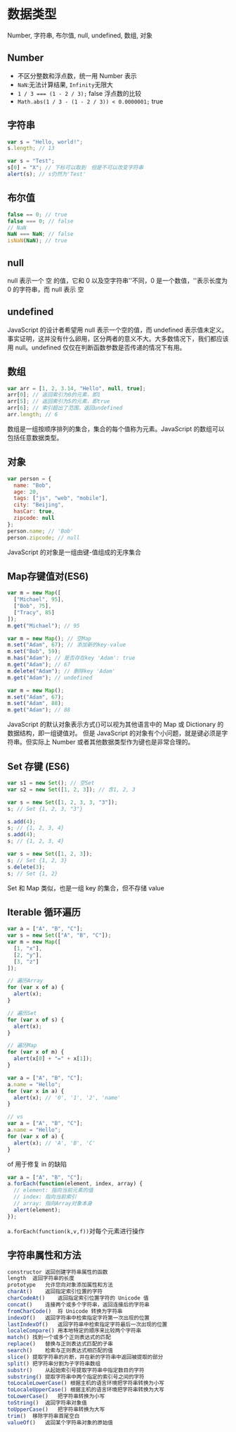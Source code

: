 # 数据类型

Number, 字符串, 布尔值, null, undefined, 数组, 对象

## Number

- 不区分整数和浮点数，统一用 Number 表示
- `NaN`:无法计算结果, `Infinity`无限大
- `1 / 3 === (1 - 2 / 3);` false 浮点数的比较
- `Math.abs(1 / 3 - (1 - 2 / 3)) < 0.0000001;` true

## 字符串

```javascript
var s = "Hello, world!";
s.length; // 13

var s = "Test";
s[0] = "X"; // 下标可以取到　但是不可以改变字符串
alert(s); // s仍然为'Test'
```

## 布尔值

```js
false == 0; // true
false === 0; // false
// NaN
NaN === NaN; // false
isNaN(NaN); // true
```

## null

null 表示一个 空 的值，它和 0 以及空字符串''不同，0 是一个数值，''表示长度为 0 的字符串，而 null 表示 空

## undefined

JavaScript 的设计者希望用 null 表示一个空的值，而 undefined 表示值未定义。事实证明，这并没有什么卵用，区分两者的意义不大。大多数情况下，我们都应该用 null。undefined 仅仅在判断函数参数是否传递的情况下有用。

## 数组

```javascript
var arr = [1, 2, 3.14, "Hello", null, true];
arr[0]; // 返回索引为0的元素，即1
arr[5]; // 返回索引为5的元素，即true
arr[6]; // 索引超出了范围，返回undefined
arr.length; // 6
```

数组是一组按顺序排列的集合，集合的每个值称为元素。JavaScript 的数组可以包括任意数据类型。

## 对象

```js
var person = {
  name: "Bob",
  age: 20,
  tags: ["js", "web", "mobile"],
  city: "Beijing",
  hasCar: true,
  zipcode: null
};
person.name; // 'Bob'
person.zipcode; // null
```

JavaScript 的对象是一组由键-值组成的无序集合

## Map存键值对(ES6)

```js
var m = new Map([
  ["Michael", 95],
  ["Bob", 75],
  ["Tracy", 85]
]);
m.get("Michael"); // 95

var m = new Map(); // 空Map
m.set("Adam", 67); // 添加新的key-value
m.set("Bob", 59);
m.has("Adam"); // 是否存在key 'Adam': true
m.get("Adam"); // 67
m.delete("Adam"); // 删除key 'Adam'
m.get("Adam"); // undefined

var m = new Map();
m.set("Adam", 67);
m.set("Adam", 88);
m.get("Adam"); // 88
```

JavaScript 的默认对象表示方式{}可以视为其他语言中的 Map 或 Dictionary 的数据结构，即一组键值对。
但是 JavaScript 的对象有个小问题，就是键必须是字符串。但实际上 Number 或者其他数据类型作为键也是非常合理的。

## Set 存键 (ES6)

```js
var s1 = new Set(); // 空Set
var s2 = new Set([1, 2, 3]); // 含1, 2, 3

var s = new Set([1, 2, 3, 3, "3"]);
s; // Set {1, 2, 3, "3"}

s.add(4);
s; // {1, 2, 3, 4}
s.add(4);
s; // {1, 2, 3, 4}

var s = new Set([1, 2, 3]);
s; // Set {1, 2, 3}
s.delete(3);
s; // Set {1, 2}
```

Set 和 Map 类似，也是一组 key 的集合，但不存储 value

## Iterable 循环遍历

```js
var a = ["A", "B", "C"];
var s = new Set(["A", "B", "C"]);
var m = new Map([
  [1, "x"],
  [2, "y"],
  [3, "z"]
]);

// 遍历Array
for (var x of a) {
  alert(x);
}

// 遍历Set
for (var x of s) {
  alert(x);
}

// 遍历Map
for (var x of m) {
  alert(x[0] + "=" + x[1]);
}

var a = ["A", "B", "C"];
a.name = "Hello";
for (var x in a) {
  alert(x); // '0', '1', '2', 'name'
}

// vs
var a = ["A", "B", "C"];
a.name = "Hello";
for (var x of a) {
  alert(x); // 'A', 'B', 'C'
}
```
of 用于修复 in 的缺陷

```js
var a = ["A", "B", "C"];
a.forEach(function(element, index, array) {
  // element: 指向当前元素的值
  // index: 指向当前索引
  // array: 指向Array对象本身
  alert(element);
});
```
`a.forEach(function(k,v,f))`对每个元素进行操作

## 字符串属性和方法

```js
constructor	返回创建字符串属性的函数
length	返回字符串的长度
prototype	允许您向对象添加属性和方法
charAt()	返回指定索引位置的字符
charCodeAt()	返回指定索引位置字符的 Unicode 值
concat()	连接两个或多个字符串，返回连接后的字符串
fromCharCode()	将 Unicode 转换为字符串
indexOf()	返回字符串中检索指定字符第一次出现的位置
lastIndexOf()	返回字符串中检索指定字符最后一次出现的位置
localeCompare()	用本地特定的顺序来比较两个字符串
match()	找到一个或多个正则表达式的匹配
replace()	替换与正则表达式匹配的子串
search()	检索与正则表达式相匹配的值
slice()	提取字符串的片断，并在新的字符串中返回被提取的部分
split()	把字符串分割为子字符串数组
substr()	从起始索引号提取字符串中指定数目的字符
substring()	提取字符串中两个指定的索引号之间的字符
toLocaleLowerCase()	根据主机的语言环境把字符串转换为小写
toLocaleUpperCase()	根据主机的语言环境把字符串转换为大写
toLowerCase()	把字符串转换为小写
toString()	返回字符串对象值
toUpperCase()	把字符串转换为大写
trim()	移除字符串首尾空白
valueOf()	返回某个字符串对象的原始值
```
